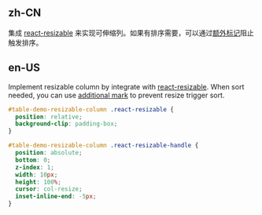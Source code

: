 ## zh-CN

集成 [react-resizable](https://github.com/STRML/react-resizable) 来实现可伸缩列。如果有排序需要，可以通过[额外标记](https://codesandbox.io/s/zrj8xvyzxx)阻止触发排序。

## en-US

Implement resizable column by integrate with [react-resizable](https://github.com/STRML/react-resizable). When sort needed, you can use [additional mark](https://codesandbox.io/s/zrj8xvyzxx) to prevent resize trigger sort.

```css
#table-demo-resizable-column .react-resizable {
  position: relative;
  background-clip: padding-box;
}

#table-demo-resizable-column .react-resizable-handle {
  position: absolute;
  bottom: 0;
  z-index: 1;
  width: 10px;
  height: 100%;
  cursor: col-resize;
  inset-inline-end: -5px;
}
```

